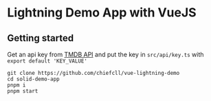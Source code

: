 # Lightning Demo App with VueJS

## Getting started

Get an api key from [TMDB API](https://developers.themoviedb.org/3/getting-started/introduction)
and put the key in `src/api/key.ts` with `export default 'KEY_VALUE'`

```
git clone https://github.com/chiefcll/vue-lightning-demo
cd solid-demo-app
pnpm i
pnpm start
```

